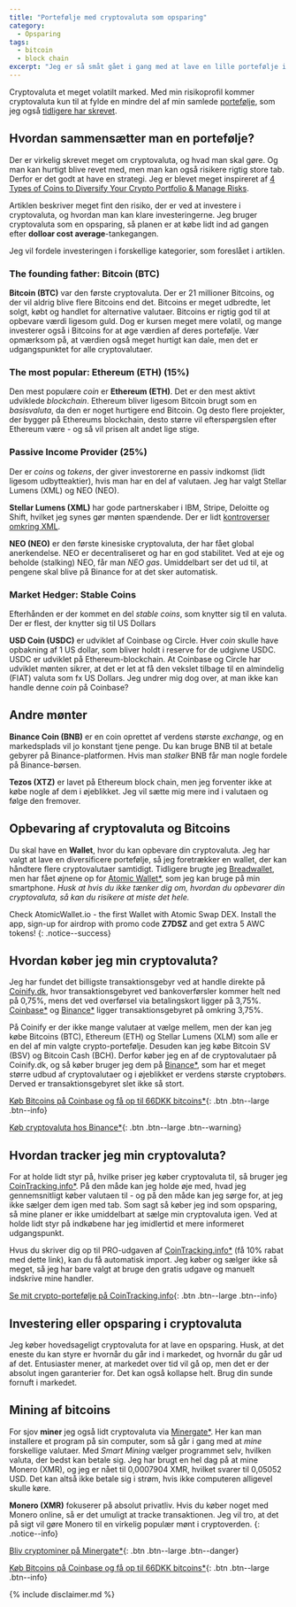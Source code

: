 ```yaml
---
title: "Portefølje med cryptovaluta som opsparing"
category:
  - Opsparing
tags:
  - bitcoin
  - block chain
excerpt: "Jeg er så småt gået i gang med at lave en lille portefølje i cryptovaluta."
---
```


Cryptovaluta et meget volatilt marked. Med min risikoprofil kommer cryptovaluta kun til at fylde en mindre del af min samlede [portefølje](/portfolio/), som jeg også [tidligere har skrevet](/bitcoins/).

## Hvordan sammensætter man en portefølje?

Der er virkelig skrevet meget om cryptovaluta, og hvad man skal gøre. Og man kan hurtigt blive revet med, men man kan også risikere rigtig store tab. Derfor er det godt at have en strategi. Jeg er blevet meget inspireret af [4 Types of Coins to Diversify Your Crypto Portfolio & Manage Risks](https://masterthecrypto.com/4-types-of-coins-to-diversify-your-crypto-portfolio-manage-risks/).

Artiklen beskriver meget fint den risiko, der er ved at investere i cryptovaluta, og hvordan man kan klare investeringerne. Jeg bruger cryptovaluta som en opsparing, så planen er at købe lidt ind ad gangen efter **dolloar cost average**-tankegangen.

Jeg vil fordele investeringen i forskellige kategorier, som foreslået i artiklen.

### The founding father: Bitcoin (BTC)

**Bitcoin (BTC)** var den første cryptovaluta. Der er 21 millioner Bitcoins, og der vil aldrig blive flere Bitcoins end det. Bitcoins er meget udbredte, let solgt, købt og handlet for alternative valutaer. Bitcoins er rigtig god til at opbevare værdi ligesom guld. Dog er kursen meget mere volatil, og mange investerer også i Bitcoins for at øge værdien af deres portefølje. Vær opmærksom på, at værdien også meget hurtigt kan dale, men det er udgangspunktet for alle cryptovalutaer.

### The most popular: Ethereum (ETH) (15%)

Den mest populære _coin_ er **Ethereum (ETH)**. Det er den mest aktivt udviklede _blockchain_. Ethereum bliver ligesom Bitcoin brugt som en _basisvaluta_, da den er noget hurtigere end Bitcoin. Og desto flere projekter, der bygger på Ethereums blockchain, desto større vil efterspørgslen efter Ethereum være - og så vil prisen alt andet lige stige.

### Passive Income Provider (25%)

Der er _coins_ og _tokens_, der giver investorerne en passiv indkomst (lidt ligesom udbytteaktier), hvis man har en del af valutaen. Jeg har valgt Stellar Lumens (XML) og NEO (NEO).

**Stellar Lumens (XML)** har gode partnerskaber i IBM, Stripe, Deloitte og Shift, hvilket jeg synes gør mønten spændende. Der er lidt [kontroverser omkring XML](https://zycrypto.com/is-stellar-lumens-a-good-investment-or-a-very-risky-one/). 

**NEO (NEO)** er den første kinesiske cryptovaluta, der har fået global anerkendelse. NEO er decentraliseret og har en god stabilitet. Ved at eje og beholde (stalking) NEO, får man _NEO gas_. Umiddelbart ser det ud til, at pengene skal blive på Binance for at det sker automatisk.

### Market Hedger: Stable Coins

Efterhånden er der kommet en del _stable coins_, som knytter sig til en valuta. Der er flest, der knytter sig til US Dollars

**USD Coin (USDC)** er udviklet af Coinbase og Circle. Hver _coin_ skulle have opbakning af 1 US dollar, som bliver holdt i reserve for de udgivne USDC. USDC er udviklet på Ethereum-blockchain. At Coinbase og Circle har udviklet mønten sikrer, at det er let at få den vekslet tilbage til en almindelig (FIAT) valuta som fx US Dollars. Jeg undrer mig dog over, at man ikke kan handle denne _coin_ på Coinbase?

## Andre mønter

**Binance Coin (BNB)** er en coin oprettet af verdens største _exchange_, og en markedsplads vil jo konstant tjene penge. Du kan bruge BNB til at betale gebyrer på Binance-platformen. Hvis man _stalker_ BNB får man nogle fordele på Binance-børsen.

**Tezos (XTZ)** er lavet på Ethereum block chain, men jeg forventer ikke at købe nogle af dem i øjeblikket. Jeg vil sætte mig mere ind i valutaen og følge den fremover.

## Opbevaring af cryptovaluta og Bitcoins

Du skal have en **Wallet**, hvor du kan opbevare din cryptovaluta. Jeg har valgt at lave en diversificere portefølje, så jeg foretrækker en wallet, der kan håndtere flere cryptovalutaer samtidigt. Tidligere brugte jeg [Breadwallet](https://brd.com/), men har fået øjnene op for [Atomic Wallet\*](/go/atomicwallet/), som jeg kan bruge på min smartphone. _Husk at hvis du ikke tænker dig om, hvordan du opbevarer din cryptovaluta, så kan du risikere at miste det hele._

Check AtomicWallet.io - the first Wallet with Atomic Swap DEX. Install the app, sign-up for airdrop with promo code **Z7DSZ** and get extra 5 AWC tokens!
{: .notice--success}

## Hvordan køber jeg min cryptovaluta?

Jeg har fundet det billigste transaktionsgebyr ved at handle direkte på [Coinify.dk](http://coinify.dk), hvor transaktionsgebyret ved bankoverførsler kommer helt ned på 0,75%, mens det ved overførsel via betalingskort ligger på 3,75%. [Coinbase\*](/go/coinbase/) og [Binance\*](/go/binance/) ligger transaktionsgebyret på omkring 3,75%. 

På Coinify er der ikke mange valutaer at vælge mellem, men der kan jeg købe Bitcoins (BTC), Ethereum (ETH) og Stellar Lumens (XLM) som alle er en del af min valgte crypto-portefølje. Desuden kan jeg købe Bitcoin SV (BSV) og Bitcoin Cash (BCH). Derfor køber jeg en af de cryptovalutaer på Coinify.dk, og så køber bruger jeg dem på [Binance\*](/go/binance/), som har et meget større udbud af cryptovalutaer og i øjeblikket er verdens største cryptobørs. Derved er transaktionsgebyret slet ikke så stort.

[Køb Bitcoins på Coinbase og få op til 66DKK bitcoins*](/go/coinbase/){: .btn .btn--large .btn--info}

[Køb cryptovaluta hos Binance\*](/go/binance/){: .btn .btn--large .btn--warning}

## Hvordan tracker jeg min cryptovaluta?

For at holde lidt styr på, hvilke priser jeg køber cryptovaluta til, så bruger jeg [CoinTracking.info\*](/go/cointracking/). På den måde kan jeg holde øje med, hvad jeg gennemsnitligt køber valutaen til - og på den måde kan jeg sørge for, at jeg ikke sælger dem igen med tab. Som sagt så køber jeg ind som opsparing, så mine planer er ikke umiddelbart at sælge min cryptovaluta igen. Ved at holde lidt styr på indkøbene har jeg imidlertid et mere informeret udgangspunkt.

Hvus du skriver dig op til PRO-udgaven af [CoinTracking.info\*](/go/cointracking/) (få 10% rabat med dette link), kan du få automatisk import. Jeg køber og sælger ikke så meget, så jeg har bare valgt at bruge den gratis udgave og manuelt indskrive mine handler.

[Se mit crypto-portefølje på CoinTracking.info](https://cointracking.info/portfolio/42c79ce836c8bff70bc4){: .btn .btn--large .btn--info}

## Investering eller opsparing i cryptovaluta

Jeg køber hovedsageligt cryptovaluta for at lave en opsparing. Husk, at det eneste du kan styre er hvornår du går ind i markedet, og hvornår du går ud af det. Entusiaster mener, at markedet over tid vil gå op, men det er der absolut ingen garanterier for. Det kan også kollapse helt. Brug din sunde fornuft i markedet.

## Mining af bitcoins

For sjov **miner** jeg også lidt cryptovaluta via [Minergate\*](/go/minergate/). Her kan man installere et program på sin computer, som så går i gang med at _mine_ forskellige valutaer. Med _Smart Mining_ vælger programmet selv, hvilken valuta, der bedst kan betale sig. Jeg har brugt en hel dag på at mine Monero (XMR), og jeg er nået til 0,0007904 XMR, hvilket svarer til 0,05052 USD. Det kan altså ikke betale sig i strøm, hvis ikke computeren alligevel skulle køre.

**Monero (XMR)** fokuserer på absolut privatliv. Hvis du køber noget med Monero online, så er det umuligt at tracke transaktionen. Jeg vil tro, at det på sigt vil gøre Monero til en virkelig populær mønt i cryptoverden.
{: .notice--info}

[Bliv cryptominer på Minergate\*](/go/minergate/){: .btn .btn--large .btn--danger}

[Køb Bitcoins på Coinbase og få op til 66DKK bitcoins*](/go/coinbase/){: .btn .btn--large .btn--info}

{% include disclaimer.md %}
